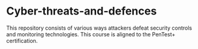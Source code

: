 # Cyber-threats-and-defences
This repository consists of various ways attackers defeat security controls and monitoring technologies. This course is aligned to the PenTest+ certification.
